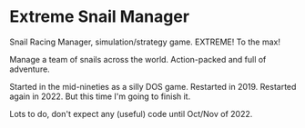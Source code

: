 # Extreme Snail Manager
Snail Racing Manager, simulation/strategy game. EXTREME! To the max!

Manage a team of snails across the world. Action-packed and full of adventure.

Started in the mid-nineties as a silly DOS game. Restarted in 2019. Restarted again in 2022. But this time I'm going to finish it.

Lots to do, don't expect any (useful) code until Oct/Nov of 2022.
